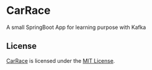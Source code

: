 # CarRace
A small SpringBoot App for learning purpose with Kafka

## License
[CarRace](https://github.com/Hodvidar-Achille/CarRace) is licensed under the [MIT License](LICENSE).
